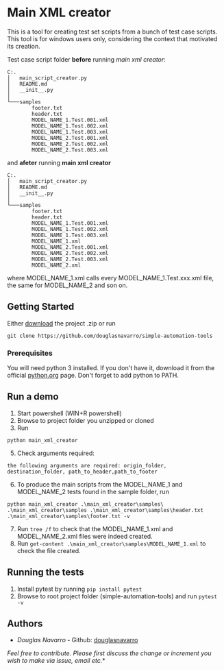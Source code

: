 # Main XML creator

This is a tool for creating test set scripts from a bunch of test case scripts. This tool is for windows users only, considering the context that motivated its creation.

Test case script folder **before** running *main xml creator*:
```
C:.
│   main_script_creator.py
│   README.md
│   __init__.py
│
└───samples
        footer.txt
        header.txt
        MODEL_NAME_1.Test.001.xml
        MODEL_NAME_1.Test.002.xml
        MODEL_NAME_1.Test.003.xml
        MODEL_NAME_2.Test.001.xml
        MODEL_NAME_2.Test.002.xml
        MODEL_NAME_2.Test.003.xml
```

and **afeter** running **main xml creator**
```
C:.
│   main_script_creator.py
│   README.md
│   __init__.py
│
└───samples
        footer.txt
        header.txt
        MODEL_NAME_1.Test.001.xml
        MODEL_NAME_1.Test.002.xml
        MODEL_NAME_1.Test.003.xml
        MODEL_NAME_1.xml
        MODEL_NAME_2.Test.001.xml
        MODEL_NAME_2.Test.002.xml
        MODEL_NAME_2.Test.003.xml
        MODEL_NAME_2.xml
```

where MODEL_NAME_1.xml calls every MODEL_NAME_1.Test.xxx.xml file, the same for MODEL_NAME_2 and son on.

## Getting Started

Either [download](https://github.com/douglasnavarro/simple-automation-tools/archive/master.zip) the project .zip or run

```
git clone https://github.com/douglasnavarro/simple-automation-tools
```

### Prerequisites

You will need python 3 installed. If you don't have it, download it from the official [python.org](https://www.python.org/) page. Don't forget to add python to PATH.

## Run a demo

1. Start powershell (WIN+R powershell)
3. Browse to project folder you unzipped or cloned
4. Run
```
python main_xml_creator
```
5. Check arguments required:
```
the following arguments are required: origin_folder, destination_folder, path_to_header,path_to_footer
```
6. To produce the main scripts from the MODEL_NAME_1 and MODEL_NAME_2 tests found in the sample folder, run
```
python main_xml_creator .\main_xml_creator\samples\ .\main_xml_creator\samples .\main_xml_creator\samples\header.txt .\main_xml_creator\samples\footer.txt -v
```
7. Run `tree /f` to check that the MODEL_NAME_1.xml and MODEL_NAME_2.xml files were indeed created.
8. Run `get-content .\main_xml_creator\samples\MODEL_NAME_1.xml` to check the file created.

## Running the tests

1. Install pytest by running `pip install pytest`
2. Browse to root project folder (simple-automation-tools) and run `pytest -v`

## Authors

* *Douglas Navarro* - Github: [douglasnavarro](https://github.com/douglasnavarro)

*Feel free to contribute. Please first discuss the change or increment you wish to make via issue, email etc.**
